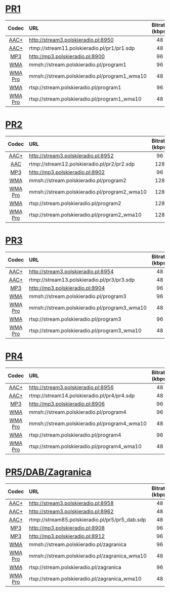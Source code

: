 # [PR1](http://moje.polskieradio.pl/station/98/Jedynka)

| Codec | URL  | Bitrate (kbps) |
| :---: | :--- | :---: |
| [AAC+](probe/pr1-aac-http.txt) | http://stream3.polskieradio.pl:8950 | 48 |
| [AAC+](probe/pr1-aac-rtmp.txt) | rtmp://stream11.polskieradio.pl/pr1/pr1.sdp | 48 |
| [MP3](probe/pr1-mp3.txt) | http://mp3.polskieradio.pl:8900 | 96 |
| [WMA](probe/pr1-wma-mms.txt) | mmsh://stream.polskieradio.pl/program1 | 96 |
| [WMA Pro](probe/pr1-wma-pro-mms.txt) | mmsh://stream.polskieradio.pl/program1_wma10 | 48 |
| [WMA](probe/pr1-wma-rtsp.txt) | rtsp://stream.polskieradio.pl/program1 | 96 |
| [WMA Pro](probe/pr1-wma-pro-rtsp.txt) | rtsp://stream.polskieradio.pl/program1_wma10 | 48 |

# [PR2](http://moje.polskieradio.pl/station/99/Dwojka)

| Codec | URL  | Bitrate (kbps) |
| :---: | :--- | :---: |
| [AAC+](probe/pr2-aac-http.txt) | http://stream3.polskieradio.pl:8952 | 96 |
| [AAC](probe/pr2-aac-rtmp.txt) | rtmp://stream12.polskieradio.pl/pr2/pr2.sdp | 128 |
| [MP3](probe/pr2-mp3.txt) | http://mp3.polskieradio.pl:8902 | 96 |
| [WMA](probe/pr2-wma-mms.txt) | mmsh://stream.polskieradio.pl/program2 | 128 |
| [WMA Pro](probe/pr2-wma-pro-mms.txt) | mmsh://stream.polskieradio.pl/program2_wma10 | 128 |
| [WMA](probe/pr2-wma-rtsp.txt) | rtsp://stream.polskieradio.pl/program2 | 128 |
| [WMA Pro](probe/pr2-wma-pro-rtsp.txt) | rtsp://stream.polskieradio.pl/program2_wma10 | 128 |

# [PR3](http://moje.polskieradio.pl/station/100/Trojka)

| Codec | URL  | Bitrate (kbps) |
| :---: | :--- | :---: |
| [AAC+](probe/pr3-aac-http.txt) | http://stream3.polskieradio.pl:8954 | 48 |
| [AAC+](probe/pr3-aac-rtmp.txt) | rtmp://stream13.polskieradio.pl/pr3/pr3.sdp | 48 |
| [MP3](probe/pr3-mp3.txt) | http://mp3.polskieradio.pl:8904 | 96 |
| [WMA](probe/pr3-wma-mms.txt) | mmsh://stream.polskieradio.pl/program3 | 96 |
| [WMA Pro](probe/pr3-wma-pro-mms.txt) | mmsh://stream.polskieradio.pl/program3_wma10 | 48 |
| [WMA](probe/pr3-wma-rtsp.txt) | rtsp://stream.polskieradio.pl/program3 | 96 |
| [WMA Pro](probe/pr3-wma-pro-rtsp.txt) | rtsp://stream.polskieradio.pl/program3_wma10 | 48 |

# [PR4](http://moje.polskieradio.pl/station/101/Czworka)

| Codec | URL  | Bitrate (kbps) |
| :---: | :--- | :---: |
| [AAC+](probe/pr4-aac-http.txt) | http://stream3.polskieradio.pl:8956 | 48 |
| [AAC+](probe/pr4-aac-rtmp.txt) | rtmp://stream14.polskieradio.pl/pr4/pr4.sdp | 48 |
| [MP3](probe/pr4-mp3.txt) | http://mp3.polskieradio.pl:8906 | 96 |
| [WMA](probe/pr4-wma-mms.txt) | mmsh://stream.polskieradio.pl/program4 | 96 |
| [WMA Pro](probe/pr4-wma-pro-mms.txt) | mmsh://stream.polskieradio.pl/program4_wma10 | 48 |
| [WMA](probe/pr4-wma-rtsp.txt) | rtsp://stream.polskieradio.pl/program4 | 96 |
| [WMA Pro](probe/pr4-wma-pro-rtsp.txt) | rtsp://stream.polskieradio.pl/program4_wma10 | 48 |

# [PR5/DAB/Zagranica](http://moje.polskieradio.pl/station/137/Radio-Poland-DAB)

| Codec | URL  | Bitrate (kbps) |
| :---: | :--- | :---: |
| [AAC+](probe/pr5-aac-http-1.txt) | http://stream3.polskieradio.pl:8958 | 48 |
| [AAC+](probe/pr5-aac-http-2.txt) | http://stream3.polskieradio.pl:8962 | 48 |
| [AAC+](probe/pr5-aac-rtmp.txt) | rtmp://stream85.polskieradio.pl/pr5/pr5_dab.sdp | 48 |
| [MP3](probe/pr5-mp3-1.txt) | http://mp3.polskieradio.pl:8908 | 96 |
| [MP3](probe/pr5-mp3-2.txt) | http://mp3.polskieradio.pl:8912 | 96 |
| [WMA](probe/pr5-wma-mms.txt) | mmsh://stream.polskieradio.pl/zagranica | 96 |
| [WMA Pro](probe/pr5-wma-pro-mms.txt) | mmsh://stream.polskieradio.pl/zagranica_wma10 | 48 |
| [WMA](probe/pr5-wma-rtsp.txt) | rtsp://stream.polskieradio.pl/zagranica | 96 |
| [WMA Pro](probe/pr5-wma-pro-rtsp.txt) | rtsp://stream.polskieradio.pl/zagranica_wma10 | 48 |
